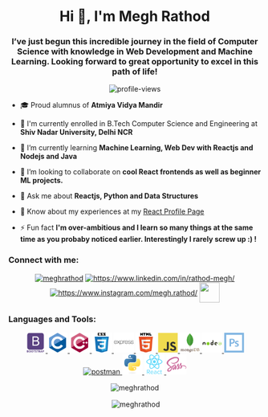 
<h1  align="center">Hi 👋, I'm Megh Rathod</h1>

<h3  align="center">I’ve just begun this incredible journey in the field of Computer Science with knowledge in Web Development and Machine Learning. Looking forward to great opportunity to excel in this path of life!</h3>

<p align="center">

<img src= "https://komarev.com/ghpvc/?username=meghrathod&style=flat&color=blueviolet" alt="profile-views" />

</p>



- 🎓 Proud alumnus of **Atmiya Vidya Mandir**

-  📖 I'm currently enrolled in B.Tech Computer Science and Engineering at **Shiv Nadar University, Delhi NCR**

 
- 🌱 I’m currently learning **Machine Learning, Web Dev with Reactjs and Nodejs and Java**

  

- 👯 I’m looking to collaborate on **cool React frontends as well as beginner ML projects.**

  

- 💬 Ask me about **Reactjs, Python and Data Structures**

    

- 📄 Know about my experiences at my <a href="https://me.meghrathod.tech" target="_blank">React Profile Page</a>

  

- ⚡ Fun fact **I'm over-ambitious and I learn so many things at the same time as you probaby noticed earlier. Interestingly I rarely screw up :) !**

  

<h3  align="left">Connect with me:</h3>

<p  align="center" >
<a  href="https://twitter.com/meghrathod"  target="blank"><img  align="center"  src="https://img.icons8.com/cute-clipart/64/000000/twitter.png"  alt="meghrathod"  height="40"  width="40"  /></a>  <a  href="https://linkedin.com/in/https://www.linkedin.com/in/rathod-megh/"  target="blank"><img  align="center"  src="https://img.icons8.com/cute-clipart/64/000000/linkedin.png"  alt="https://www.linkedin.com/in/rathod-megh/"  height="40"  width="40"  /></a>  <a  href="https://instagram.com/megh.rathod/"  target="blank"><img  align="center"  src="https://img.icons8.com/cute-clipart/64/000000/instagram-new.png"  alt="https://www.instagram.com/megh.rathod/"  height="40"  width="40"  /></a> <a  href="mailto:me@meghrathod.tech"  target="blank"><img align="center" src="https://img.icons8.com/cute-clipart/64/000000/apple-mail.png" height="40"  width="40"  /></a>

</p>

  

<h3  align="left">Languages and Tools:</h3>

<p  align="center" >  <a href="https://getbootstrap.com"  target="_blank">  <img  src="https://raw.githubusercontent.com/devicons/devicon/master/icons/bootstrap/bootstrap-plain-wordmark.svg"  alt="bootstrap"  width="40"  height="40"/>  </a>  <a  href="https://www.cprogramming.com/"  target="_blank">  <img  src="https://raw.githubusercontent.com/devicons/devicon/master/icons/c/c-original.svg"  alt="c"  width="40"  height="40"/>  </a>  <a  href="https://www.w3schools.com/cpp/"  target="_blank">  <img  src="https://raw.githubusercontent.com/devicons/devicon/master/icons/cplusplus/cplusplus-original.svg"  alt="cplusplus"  width="40"  height="40"/>  </a>  <a  href="https://www.w3schools.com/css/"  target="_blank">  <img  src="https://raw.githubusercontent.com/devicons/devicon/master/icons/css3/css3-original-wordmark.svg"  alt="css3"  width="40"  height="40"/>  </a>  <a  href="https://expressjs.com"  target="_blank">  <img  src="https://raw.githubusercontent.com/devicons/devicon/master/icons/express/express-original-wordmark.svg"  alt="express"  width="40"  height="40"/>  </a>  <a  href="https://www.w3.org/html/"  target="_blank">  <img  src="https://raw.githubusercontent.com/devicons/devicon/master/icons/html5/html5-original-wordmark.svg"  alt="html5"  width="40"  height="40"/>  </a>  <a  href="https://developer.mozilla.org/en-US/docs/Web/JavaScript"  target="_blank">  <img  src="https://raw.githubusercontent.com/devicons/devicon/master/icons/javascript/javascript-original.svg"  alt="javascript"  width="40"  height="40"/>  </a>  <a  href="https://www.mongodb.com/"  target="_blank">  <img  src="https://raw.githubusercontent.com/devicons/devicon/master/icons/mongodb/mongodb-original-wordmark.svg"  alt="mongodb"  width="40"  height="40"/>  </a>  <a  href="https://nodejs.org"  target="_blank">  <img  src="https://raw.githubusercontent.com/devicons/devicon/master/icons/nodejs/nodejs-original-wordmark.svg"  alt="nodejs"  width="40"  height="40"/>  </a>  <a  href="https://www.photoshop.com/en"  target="_blank">  <img  src="https://raw.githubusercontent.com/devicons/devicon/master/icons/photoshop/photoshop-line.svg"  alt="photoshop"  width="40"  height="40"/>  </a>  <a  href="https://postman.com"  target="_blank">  <img  src="https://www.vectorlogo.zone/logos/getpostman/getpostman-icon.svg"  alt="postman"  width="40"  height="40"/>  </a>  <a  href="https://www.python.org"  target="_blank">  <img  src="https://raw.githubusercontent.com/devicons/devicon/master/icons/python/python-original.svg"  alt="python"  width="40"  height="40"/>  </a>  <a  href="https://reactjs.org/"  target="_blank">  <img  src="https://raw.githubusercontent.com/devicons/devicon/master/icons/react/react-original-wordmark.svg"  alt="react"  width="40"  height="40"/>  </a>  <a  href="https://sass-lang.com"  target="_blank">  <img  src="https://raw.githubusercontent.com/devicons/devicon/master/icons/sass/sass-original.svg"  alt="sass"  width="40"  height="40"/>  </a>  </p>

  

<p align="center"><img  align="center"  src="https://github-readme-stats.vercel.app/api/top-langs?username=meghrathod&show_icons=true&locale=en&layout=compact"  alt="meghrathod"  /></p>

  

<p align="center">&nbsp;<img  align="center"  src="https://github-readme-stats.vercel.app/api?username=meghrathod&show_icons=true&locale=en"  alt="meghrathod"  /></p>
